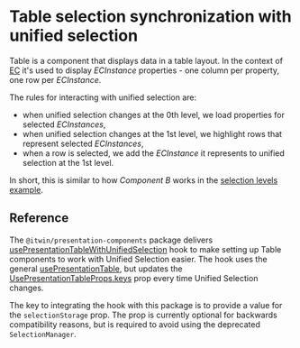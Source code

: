 # Table selection synchronization with unified selection

Table is a component that displays data in a table layout. In the context of [EC](https://www.itwinjs.org/bis/guide/intro/overview/) it's used to display _ECInstance_ properties - one column per property, one row per _ECInstance_.

The rules for interacting with unified selection are:

- when unified selection changes at the 0th level, we load properties for selected _ECInstances_,
- when unified selection changes at the 1st level, we highlight rows that represent selected _ECInstances_,
- when a row is selected, we add the _ECInstance_ it represents to unified selection at the 1st level.

In short, this is similar to how _Component B_ works in the [selection levels example](./SelectionLevels.md).

## Reference

The `@itwin/presentation-components` package delivers [usePresentationTableWithUnifiedSelection](https://www.itwinjs.org/reference/presentation-components/table/usepresentationtablewithunifiedselection/) hook to make setting up Table components to work with Unified Selection easier. The hook uses the general [usePresentationTable](https://www.itwinjs.org/reference/presentation-components/table/usepresentationtable/), but updates the [UsePresentationTableProps.keys](https://www.itwinjs.org/reference/presentation-components/table/usepresentationtableprops/) prop every time Unified Selection changes.

The key to integrating the hook with this package is to provide a value for the `selectionStorage` prop. The prop is currently optional for backwards compatibility reasons, but is required to avoid using the deprecated `SelectionManager`.
